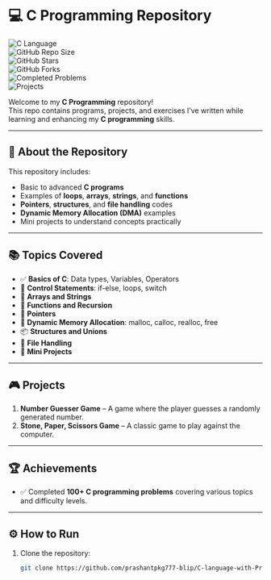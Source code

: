# 💻 C Programming Repository

![C Language](https://img.shields.io/badge/Language-C-blue?style=for-the-badge&logo=c)  
![GitHub Repo Size](https://img.shields.io/github/repo-size/prashantpkg777-blip/C-language-with-Problems-and-Projects?style=for-the-badge)  
![GitHub Stars](https://img.shields.io/github/stars/prashantpkg777-blip/C-language-with-Problems-and-Projects?style=for-the-badge)  
![GitHub Forks](https://img.shields.io/github/forks/prashantpkg777-blip/C-language-with-Problems-and-Projects?style=for-the-badge)  
![Completed Problems](https://img.shields.io/badge/Problems-100%2B-green?style=for-the-badge)  
![Projects](https://img.shields.io/badge/Projects-2-orange?style=for-the-badge)  

Welcome to my **C Programming** repository!  
This repo contains programs, projects, and exercises I’ve written while learning and enhancing my **C programming** skills.  

---

## 🧠 About the Repository

This repository includes:  
- Basic to advanced **C programs**  
- Examples of **loops**, **arrays**, **strings**, and **functions**  
- **Pointers**, **structures**, and **file handling** codes  
- **Dynamic Memory Allocation (DMA)** examples  
- Mini projects to understand concepts practically  

---

## 📚 Topics Covered

- ✅ **Basics of C**: Data types, Variables, Operators  
- 🔁 **Control Statements**: if-else, loops, switch  
- 🧮 **Arrays and Strings**  
- 🧩 **Functions and Recursion**  
- 🧠 **Pointers**  
- 🧾 **Dynamic Memory Allocation**: malloc, calloc, realloc, free  
- 📦 **Structures and Unions**  
- 💾 **File Handling**  
- 🧪 **Mini Projects**  

---

## 🎮 Projects

1. **Number Guesser Game** – A game where the player guesses a randomly generated number.  
2. **Stone, Paper, Scissors Game** – A classic game to play against the computer.  

---

## 🏆 Achievements

- ✅ Completed **100+ C programming problems** covering various topics and difficulty levels.  

---

## ⚙️ How to Run

1. Clone the repository:
   ```bash
   git clone https://github.com/prashantpkg777-blip/C-language-with-Problems-and-Projects.git


